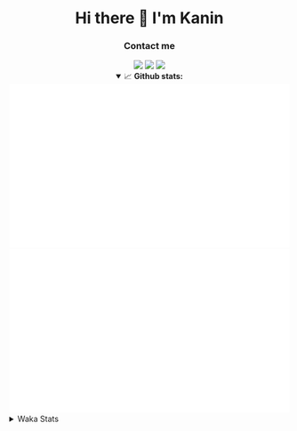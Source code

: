 <div align="center">
 <h1>Hi there 👋 I'm Kanin</h1>
 <h3>Contact me</h3>
 <a href="mailto:im@kanin.dev"><img src="https://img.shields.io/badge/gmail-%23D14836.svg?&style=for-the-badge&logo=gmail&logoColor=white"/></a>
 <a href="https://twitter.com/KaninTwt"><img src="https://img.shields.io/badge/twitter-%231DA1F2.svg?&style=for-the-badge&logo=twitter&logoColor=white"/></a>
 <a href="https://www.linkedin.com/in/KaninDev"><img src="https://img.shields.io/badge/linkedin-%230077B5.svg?&style=for-the-badge&logo=linkedin&logoColor=white"/></a>
<details open>
  <summary>📈 <b>Github stats:</b></summary>
  <img src="https://github.com/Kanin/Kanin/blob/master/scripts/GitHubStats/generated/overview.svg"/>
  <img src="https://github.com/Kanin/Kanin/blob/master/scripts/GitHubStats/generated/languages.svg"/>
</details>
</div>

<details>
 <summary>Waka Stats</summary>

<!--START_SECTION:waka-->
![Code Time](http://img.shields.io/badge/Code%20Time-2%2C291%20hrs%2056%20mins-blue)

![Profile Views](http://img.shields.io/badge/Profile%20Views-1-blue)

![Lines of code](https://img.shields.io/badge/From%20Hello%20World%20I%27ve%20Written-587.1%20thousand%20lines%20of%20code-blue)

**🐱 My GitHub Data** 

> 📦 106.8 kB Used in GitHub's Storage 
 > 
> 🏆 61 Contributions in the Year 2024
 > 
> 🚫 Not Opted to Hire
 > 
> 📜 24 Public Repositories 
 > 
> 🔑 13 Private Repositories 
 > 
**I'm an Early 🐤** 

```text
🌞 Morning                2368 commits        ███████░░░░░░░░░░░░░░░░░░   26.13 % 
🌆 Daytime                2746 commits        ████████░░░░░░░░░░░░░░░░░   30.30 % 
🌃 Evening                2618 commits        ███████░░░░░░░░░░░░░░░░░░   28.88 % 
🌙 Night                  1332 commits        ████░░░░░░░░░░░░░░░░░░░░░   14.70 % 
```
📅 **I'm Most Productive on Monday** 

```text
Monday                   1746 commits        █████░░░░░░░░░░░░░░░░░░░░   19.26 % 
Tuesday                  1270 commits        ████░░░░░░░░░░░░░░░░░░░░░   14.01 % 
Wednesday                910 commits         ███░░░░░░░░░░░░░░░░░░░░░░   10.04 % 
Thursday                 1370 commits        ████░░░░░░░░░░░░░░░░░░░░░   15.11 % 
Friday                   1512 commits        ████░░░░░░░░░░░░░░░░░░░░░   16.68 % 
Saturday                 889 commits         ██░░░░░░░░░░░░░░░░░░░░░░░   09.81 % 
Sunday                   1367 commits        ████░░░░░░░░░░░░░░░░░░░░░   15.08 % 
```


📊 **This Week I Spent My Time On** 

```text
🕑︎ Time Zone: America/New_York

💬 Programming Languages: 
Python                   6 hrs 7 mins        ████████████████████████░   96.79 % 
TypeScript               6 mins              ░░░░░░░░░░░░░░░░░░░░░░░░░   01.68 % 
JavaScript               2 mins              ░░░░░░░░░░░░░░░░░░░░░░░░░   00.74 % 
JSON                     1 min               ░░░░░░░░░░░░░░░░░░░░░░░░░   00.35 % 
HTML                     1 min               ░░░░░░░░░░░░░░░░░░░░░░░░░   00.35 % 

🔥 Editors: 
PyCharm                  5 hrs 31 mins       ██████████████████████░░░   87.42 % 
VS Code                  47 mins             ███░░░░░░░░░░░░░░░░░░░░░░   12.58 % 

🐱‍💻 Projects: 
P4P                      5 hrs 28 mins       ██████████████████████░░░   86.63 % 
APIServer                37 mins             ██░░░░░░░░░░░░░░░░░░░░░░░   09.81 % 
mysite                   7 mins              █░░░░░░░░░░░░░░░░░░░░░░░░   02.03 % 
HSUtilities              2 mins              ░░░░░░░░░░░░░░░░░░░░░░░░░   00.66 % 
Groups                   1 min               ░░░░░░░░░░░░░░░░░░░░░░░░░   00.35 % 

💻 Operating System: 
Windows                  6 hrs 19 mins       █████████████████████████   100.00 % 
```

**I Mostly Code in Python** 

```text
Python                   30 repos            ████████████████░░░░░░░░░   65.22 % 
Java                     4 repos             ██░░░░░░░░░░░░░░░░░░░░░░░   08.70 % 
HTML                     3 repos             ██░░░░░░░░░░░░░░░░░░░░░░░   06.52 % 
TypeScript               2 repos             █░░░░░░░░░░░░░░░░░░░░░░░░   04.35 % 
Kotlin                   2 repos             █░░░░░░░░░░░░░░░░░░░░░░░░   04.35 % 
```



**Timeline**

![Lines of Code chart](https://raw.githubusercontent.com/Kanin/Kanin/master/assets/bar_graph.png)


 Last Updated on 22/02/2024 09:03:56 UTC
<!--END_SECTION:waka-->
</details>
